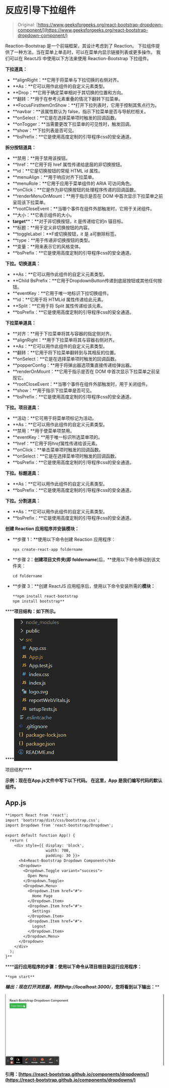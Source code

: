 # 反应引导下拉组件

> Original: [https://www.geeksforgeeks.org/react-bootstrap-dropdown-component/](https://www.geeksforgeeks.org/react-bootstrap-dropdown-component/)

Reaction-Bootstrap 是一个前端框架，其设计考虑到了 Reaction。 下拉组件提供了一种方法，当在菜单上单击时，可以在菜单内显示链接列表或更多操作。 我们可以在 ReactJS 中使用以下方法来使用 Reaction-Bootstrap 下拉组件。

**下拉道具：**

*   **alignRight：**它用于将菜单与下拉切换的右侧对齐。
*   **As：**它可以用作此组件的自定义元素类型。
*   **Drop：**它用于确定菜单相对于其切换的位置和方向。
*   **翻转：**用于在参考元素重叠的情况下翻转下拉菜单。
*   **FocusFirstItemOnShow：**打开下拉列表时，它用于控制其焦点行为。
*   **navbar：**该属性默认为 false，指示下拉菜单是否与导航栏相关。
*   **onSelect：**它是在选择菜单项时触发的回调函数。
*   **onTogger：**当需要更改下拉菜单的可见性时，触发回调。
*   **show：**下拉列表是否可见。
*   **bsPrefix：**它是使用高度定制的引导程序css的安全通道。

**拆分按钮道具：**

*   **禁用：**用于禁用该按钮。
*   **href：**它用于将 href 属性传递给底层的非切换按钮。
*   **id：**它是切换按钮的常规 HTML id 属性。
*   **menuAlign：**用于响应对齐下拉菜单。
*   **menuRole：**它用于应用于菜单组件的 ARIA 可访问角色。
*   **onClick：**它是作为非切换按钮的处理程序传递的回调函数。
*   **renderMenuOnMount：**用于指示是否在 DOM 中首次显示下拉菜单之前呈现该下拉菜单。
*   **rootCloseEvent：**当哪个事件在组件外部触发时，它用于关闭组件。
*   **大小：**它表示组件的大小。
*   **target****：**对于非切换按钮，it 是传递给它的n 锚目标。
*   **标题：**用于定义非切换按钮的内容。
*   **toggleLabel：**F或切换按钮，it 是 a可删除标签。
*   **type：**用于传递非切换按钮的类型。
*   **变量：**用来表示它的风格变体。
*   **bsPrefix：**它是使用高度定制的引导程序css的安全通道。

**下拉。切换道具：**

*   **As：**它可以用作此组件的自定义元素类型。
*   **Child BsPrefix：**它用于DropdownButton传递到底层按钮或其他任何按钮。
*   **eventKey：**它用于唯一地标识下拉切换组件。
*   **id：**它用于将 HTMLid 属性传递给此元素。
*   **Split：**它用于将 Split 属性传递给该元素。
*   **bsPrefix：**它是使用高度定制的引导程序css的安全通道。

**下拉菜单道具：**

*   **对齐：**用于下拉菜单将其与容器的指定侧对齐。
*   **alignRight：**用于下拉菜单将其与容器右侧对齐。
*   **As：**它可以用作此组件的自定义元素类型。
*   **翻转：**它用于将下拉菜单翻转到与其相反的位置。
*   **onSelect：**它是在选择菜单项时触发的回调函数。
*   **popperConfig：**用于将弹出器选项集直接传递给弹出器。
*   **renderOnMount：**它用于指示是否在 DOM 中首次显示下拉菜单之前呈现它。
*   **rootCloseEvent：**当哪个事件在组件外部触发时，用于关闭组件。
*   **show：**用于指示下拉菜单是否可见。
*   **bsPrefix：**它是使用高度定制的引导程序css的安全通道。

**下拉。项目道具：**

*   **活动：**它可用于将菜单项标记为活动。
*   **As：**它可以用作此组件的自定义元素类型。
*   **禁用：**用于使菜单项禁用。
*   **eventKey：**用于唯一标识所选菜单项的。
*   **href：**它用于将*href*属性传递给该元素。
*   **onClick：**单击菜单项时触发的回调函数。
*   **onSelect：**它是在选择菜单项时触发的回调函数。
*   **bsPrefix：**它是使用高度定制的引导程序css的安全通道。

**下拉。标题道具：**

*   **As：**它可以用作此组件的自定义元素类型。
*   **bsPrefix：**它是使用高度定制的引导程序css的安全通道。

**下拉。分割道具：**

*   **As：**它可以用作此组件的自定义元素类型。
*   **bsPrefix：**它是使用高度定制的引导程序css的安全通道。

**创建 Reaction 应用程序并安装模块：**

*   **步骤 1：**使用以下命令创建 Reaction 应用程序：

    ```
    npx create-react-app foldername
    ```

*   **步骤 2：**创建项目文件夹(即 foldername**)后，**使用以下命令移动到该文件夹：

    ```
    cd foldername
    ```

*   **步骤 3：**创建 ReactJS 应用程序后，使用以下命令安装所需的****模块：****

    ```
    **npm install react-bootstrap 
    npm install bootstrap**
    ```

******项目结构：**如下所示。****

****![](img/f04ae0d8b722a9fff0bd9bd138b29c23.png)

项目结构**** 

******示例：**现在在**App.js**文件中写下以下代码。 在这里，App 是我们编写代码的默认组件。****

## ****App.js****

```
**import React from 'react';
import 'bootstrap/dist/css/bootstrap.css';
import Dropdown from 'react-bootstrap/Dropdown';

export default function App() {
  return (
    <div style={{ display: 'block', 
                  width: 700, 
                  padding: 30 }}>
      <h4>React-Bootstrap Dropdown Component</h4>
      <Dropdown>
        <Dropdown.Toggle variant="success">
          Open Menu
        </Dropdown.Toggle>
        <Dropdown.Menu>
          <Dropdown.Item href="#">
            Home Page
          </Dropdown.Item>
          <Dropdown.Item href="#">
            Settings
          </Dropdown.Item>
          <Dropdown.Item href="#">
            Logout
          </Dropdown.Item>
        </Dropdown.Menu>
      </Dropdown>
    </div>
  );
}**
```

******运行应用程序的步骤：**使用以下命令从项目根目录运行应用程序：****

```
**npm start**
```

******输出：**现在打开浏览器，转到***http://localhost:3000/***，您将看到以下输出：****

****![](img/b758651e67709a29f4667064bfd874a8.png)****

******引用：**[https://react-bootstrap.github.io/components/dropdowns/](https://react-bootstrap.github.io/components/dropdowns/)****